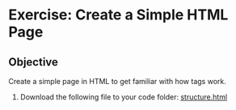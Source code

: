 # Exercise: Create a Simple HTML Page

## Objective

Create a simple page in HTML to get familiar with how tags work.

1. Download the following file to your code folder: [structure.html]()
